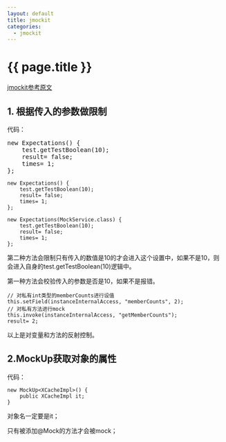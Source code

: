 ```yaml
---
layout: default
title: jmockit 
categories:
  - jmockit
---
```


# {{ page.title }}

[jmockit参考原文](http://www.iteye.com/blogs/tag/jmockit)

## 1. 根据传入的参数做限制
代码：
<pre class="prettyPrint">
new Expectations() { 
	test.getTestBoolean(10); 
	result= false; 
	times= 1; 
};
</pre>

	new Expectations() { 
		test.getTestBoolean(10); 
		result= false; 
		times= 1; 
	};
	
	new Expectations(MockService.class) { 
		test.getTestBoolean(10); 
		result= false; 
		times= 1; 
	}; 


第二种方法会限制只有传入的数值是10的才会进入这个设置中，如果不是10，则会进入自身的test.getTestBoolean(10)逻辑中。

第一种方法会校验传入的参数是否是10，如果不是报错。

	// 对私有int类型的memberCounts进行设值
	this.setField(instanceInternalAccess, "memberCounts", 2);
	// 对私有方法进行mock
	this.invoke(instanceInternalAccess, "getMemberCounts");
	result= 2;
以上是对变量和方法的反射控制。
  

## 2.MockUp获取对象的属性

代码：

	new MockUp<XCacheImpl>() {
		public XCacheImpl it;
	}

对象名一定要是it；

只有被添加@Mock的方法才会被mock；

